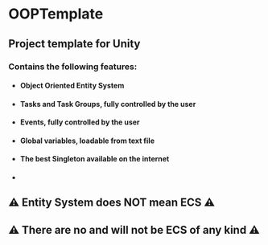 # OOPTemplate
## Project template for Unity
### Contains the following features:

- #### Object Oriented Entity System
- #### Tasks and Task Groups, fully controlled by the user
- #### Events, fully controlled by the user
- #### Global variables, loadable from text file
- #### The best Singleton available on the internet
- #### 

## ⚠ Entity System does NOT mean ECS ⚠
## ⚠ There are no and will not be ECS of any kind ⚠
